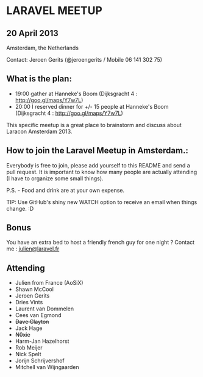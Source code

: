 LARAVEL MEETUP
==============

## 20 April 2013
Amsterdam, the Netherlands

Contact: Jeroen Gerits (@jeroengerits / Mobile 06 141 302 75)

## What is the plan:

- 19:00   gather at Hanneke's Boom (Dijksgracht 4 : http://goo.gl/maps/Y7w7L)
- 20:00   I reserved dinner for +/- 15 people at Hanneke's Boom (Dijksgracht 4 : http://goo.gl/maps/Y7w7L)

This specific meetup is a great place to brainstorm and discuss about Laracon Amsterdam 2013.

## How to join the Laravel Meetup in Amsterdam.:
Everybody is free to join, please add yourself to this README and send a pull request.  It is important to know how many people are actually attending (I have to organize some small things).

P.S. - Food and drink are at your own expense.

TIP: Use GitHub's shiny new WATCH option to receive an email when things change. :D

## Bonus

You have an extra bed to host a friendly french guy for one night ? Contact me : julien@laravel.fr

## Attending
- Julien from France (AoSiX)
- Shawn McCool
- Jeroen Gerits
- Dries Vints
- Laurent van Dommelen
- Cees van Egmond
- ~~Dave Clayton~~
- Jack Hage
- ~~N0xie~~
- Harm-Jan Hazelhorst
- Rob Meijer
- Nick Spelt
- Jorijn Schrijvershof
- Mitchell van Wijngaarden
